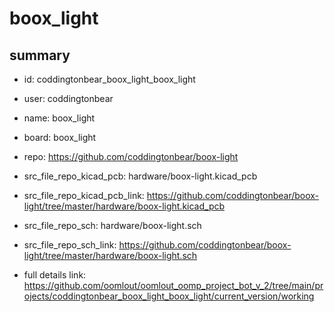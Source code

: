 # boox_light
 
## summary 
* id: coddingtonbear_boox_light_boox_light
* user: coddingtonbear
* name: boox_light
* board: boox_light
* repo: https://github.com/coddingtonbear/boox-light
* src_file_repo_kicad_pcb: hardware/boox-light.kicad_pcb
* src_file_repo_kicad_pcb_link: https://github.com/coddingtonbear/boox-light/tree/master/hardware/boox-light.kicad_pcb


* src_file_repo_sch: hardware/boox-light.sch
* src_file_repo_sch_link: https://github.com/coddingtonbear/boox-light/tree/master/hardware/boox-light.sch
* full details link: https://github.com/oomlout/oomlout_oomp_project_bot_v_2/tree/main/projects/coddingtonbear_boox_light_boox_light/current_version/working  







